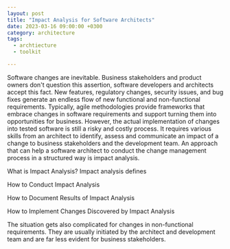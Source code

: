 ```yaml
---
layout: post
title: "Impact Analysis for Software Architects"
date: 2023-03-16 09:00:00 +0300
category: architecture
tags: 
  - archtiecture
  - toolkit

---
```

Software changes are inevitable. Business stakeholders and product owners don't question this assertion, software developers and architects accept this fact. New features, regulatory changes, security issues, and bug fixes generate an endless flow of new functional and non-functional requirements. Typically, agile methodologies provide frameworks that embrace changes in software requirements and support turning them into opportunities for business. However, the actual implementation of changes into tested software is still a risky and costly process. It requires various skills from an architect to identify, assess and communicate an impact of a change to business stakeholders and the development team. An approach that can help a software architect to conduct the change management process in a structured way is impact analysis.<!--more--> 

What is Impact Analysis?
Impact analysis defines 

How to Conduct Impact Analysis

How to Document Results of Impact Analysis

How to Implement Changes Discovered by Impact Analysis

The situation gets also complicated for changes in non-functional requirements. They are usually initiated by the architect and development team and are far less evident for business stakeholders.
